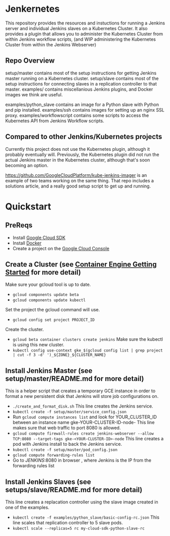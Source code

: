 # Jenkernetes

This repository provides the resources and instuctions for running a Jenkins server and individual Jenkins slaves on a Kubernetes Cluster. It also provides a plugin that allows you to administer the Kubernetes Cluster from within Jenkins workflow scripts, (and WIP administering the Kubernetes Cluster from within the Jenkins Webserver)

## Repo Overview

setup/master contains most of the setup instructions for getting Jenkins master running on a Kubernetes cluster.
setup/slave contains most of the setup instructions for connecting slaves in a replication controller to that master.
examples/ contains miscellanious Jenkins plugins, and Docker images we think are useful.
 
examples/python_slave contains an image for a Python slave with Python and pip installed.
examples/ssh contains images for setting up an nginx SSL proxy.
examples/workflowscript contains some scripts to access the Kubernetes API from Jenkins Workflow scripts.

## Compared to other Jenkins/Kubernetes projects

Currently this project does not use the Kubernetes plugin, although it probably eventually will. Previously, the Kubernetes plugin did not run the actual Jenkins master in the Kubernetes cluster, although that's soon becoming an option.

https://github.com/GoogleCloudPlatform/kube-jenkins-imager is an example of two teams working on the same thing. That repo includes a solutions article, and a really good setup script to get up and running. 

# Quickstart

## PreReqs
 
* Install [Google Cloud SDK](https://cloud.google.com/sdk/)
* Install [Docker](https://www.docker.com/)
* Create a project on the [Google Cloud Console](https://console.developers.google.com/)

## Create a Cluster (see [Container Engine Getting Started](https://cloud.google.com/container-engine/docs/getting-started) for more detail)

Make sure your gcloud tool is up to date.
* `gcloud components update beta`
* `gcloud components update kubectl`

Set the project the gcloud command will use.
* `gcloud config set project PROJECT_ID`

Create the cluster.
* `gcloud beta container clusters create jenkins`
Make sure the kubectl is using this new cluster.
* `kubectl config use-context gke_$(gcloud config list | grep project | cut -f 3 -d' ')_${ZONE}_${CLUSTER_NAME}`

## Install Jenkins Master (see setup/master/README.md for more detail)

This is a helper script that creates a temporary GCE instance in order to format a new persistent disk that Jenkins will store job configurations on.
* `./create_and_format_disk.sh`
This line creates the Jenkins service.
* `kubectl create -f setup/master/service_config.json`
* Run `gcloud compute instances list` and look for YOUR_CLUSTER_ID between an instance name gke-YOUR-CLUSTER-ID-node-
This line makes sure that web traffic to port 8080 is allowed.
* `gcloud compute firewall-rules create jenkins-webserver --allow TCP:8080 --target-tags gke-<YOUR-CLUSTER-ID>-node`
This line creates a pod with Jenkins install to back the Jenkins service.
* `kubectl create -f setup/master/pod_config.json`
* `gcloud compute forwarding-rules list`
* Go to *JENKINS*:8080 in browser , where Jenkins is the IP from the
forwarding rules list

## Install Jenkins Slaves (see setups/slave/README.md for more detail)
 This line creates a replacation controller using the slave image created in one of the examples.
* `kubectl create -f examples/python_slave/basic-config-rc.json`
This line scales that replication controller to 5 slave pods.
* `kubectl scale --replicas=5 rc my-cloud-sdk-python-slave-rc`
